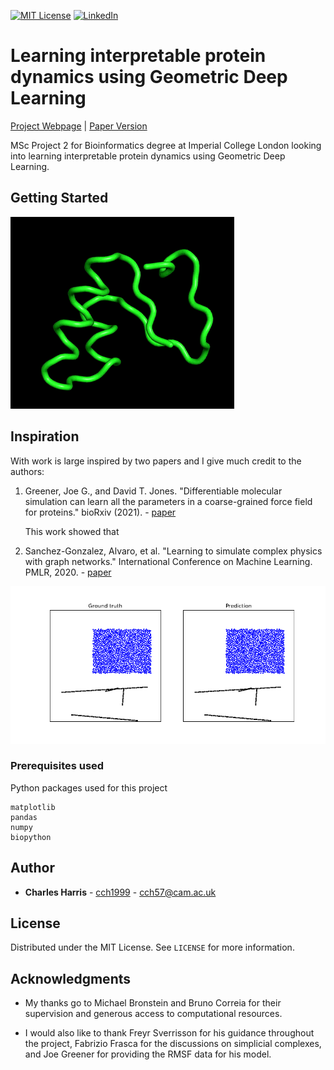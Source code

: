 [![MIT License](https://img.shields.io/github/license/othneildrew/Best-README-Template.svg?style=flat-square)](https://github.com/cch1999/protein-stability/blob/master/LICENSE)
[![LinkedIn](https://img.shields.io/badge/-LinkedIn-black.svg?style=flat-square&logo=linkedin&colorB=555)](https://www.linkedin.com/in/charlie-harris-388285156/)


# Learning interpretable protein dynamics using Geometric Deep Learning 

[Project Webpage](https://cch1999.github.io/dynamics_report/index.html#summary) | [Paper Version](https://github.com/cch1999/protein-stability/blob/master/figs/poster.pdf)

MSc Project 2 for Bioinformatics degree at Imperial College London looking into learning interpretable protein dynamics using Geometric Deep Learning.

## Getting Started

![Workflow](https://github.com/cch1999/protein_dynamics/blob/main/figs/animation.gif)

## Inspiration

With work is large inspired by two papers and I give much credit to the authors:

1. Greener, Joe G., and David T. Jones. "Differentiable molecular simulation can learn all the parameters in a coarse-grained force field for proteins." bioRxiv (2021). - [paper](https://www.biorxiv.org/content/biorxiv/early/2021/02/07/2021.02.05.429941.full.pdf)

    This work showed that 

2. Sanchez-Gonzalez, Alvaro, et al. "Learning to simulate complex physics with graph networks." International Conference on Machine Learning. PMLR, 2020. - [paper](https://proceedings.mlr.press/v119/sanchez-gonzalez20a.html)

![Credit: DeepMind](https://github.com/cch1999/protein_dynamics/blob/main/figs/water_ramps_rollout.gif)

### Prerequisites used

Python packages used for this project

```
matplotlib
pandas
numpy
biopython
```

## Author

* **Charles Harris** - [cch1999](https://github.com/cch1999) - cch57@cam.ac.uk

## License

Distributed under the MIT License. See `LICENSE` for more information.

## Acknowledgments

* My thanks go to Michael Bronstein and Bruno Correia for their supervision and generous access to computational resources.

* I would also like to thank Freyr Sverrisson for his guidance throughout the project, Fabrizio Frasca for the discussions on simplicial complexes, and Joe Greener for providing the RMSF data for his model.


